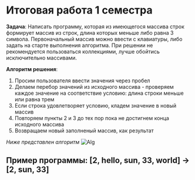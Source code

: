 # Итоговая работа 1 семестра #

**Задача**: Написать программу, которая из имеющегося массива строк формирует массив из строк, длина которых меньше либо равна 3 символа. Первоначальный массив можно ввести с клавиатуры, либо задать на старте выполнения алгоритма. При решении не рекомендуется пользоваться коллекциями, лучше обойтись исключительно массивами.

**Алгоритм решения**: 
1. Просим пользователя ввести значения через пробел 
2. Делаем перебор значений из исходного массива  - проверяем каждое значение на соответствие условию: длина строки меньше или равна трем 
3. Если строка удовлетворяет условию, кладем значение в новый массив 
4. Повторяем пункты 2 и 3 до тех пор пока не достигнем конца исходного массива 
5. Возвращаем новый заполненый массив,  как результат

*Ниже представлен алгоритм*
![Alg](https://user-images.githubusercontent.com/120737391/221593459-37bb83ea-d3ba-4c98-8983-d74f4da92bbb.jpg)



## Пример программы: [2, hello, sun, 33, world] -> [2, sun, 33]
